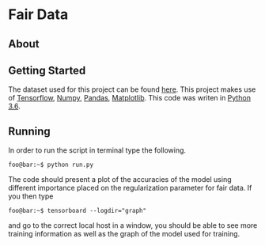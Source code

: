 # Fair Data

## About


## Getting Started

The dataset used for this project can be found [here](https://www.kaggle.com/danofer/compass). This project makes use of [Tensorflow](https://www.tensorflow.org/), [Numpy](http://www.numpy.org/), [Pandas](https://pandas.pydata.org/), [Matplotlib](https://matplotlib.org/). This code was writen in [Python 3.6](https://www.python.org/downloads/release/python-367/). 

## Running 

In order to run the script in terminal type the following. 

```console
foo@bar:~$ python run.py
```

The code should present a plot of the accuracies of the model using different importance placed on the regularization parameter for fair data. If you then type 

```console
foo@bar:~$ tensorboard --logdir="graph"
```
and go to the correct local host in a window, you should be able to see more training information as well as the graph of the model used for training. 

